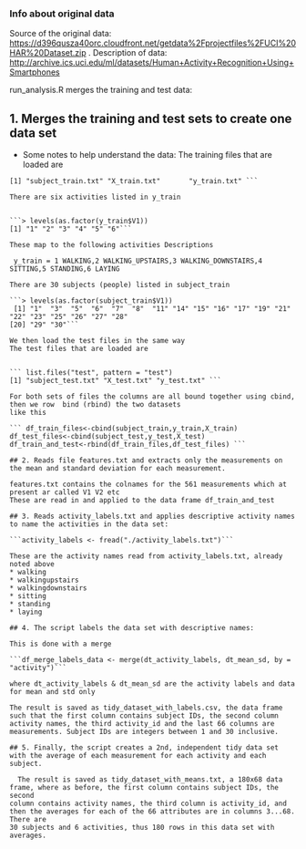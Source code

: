 ### Info about original data

Source of the original data: https://d396qusza40orc.cloudfront.net/getdata%2Fprojectfiles%2FUCI%20HAR%20Dataset.zip .
Description of data: http://archive.ics.uci.edu/ml/datasets/Human+Activity+Recognition+Using+Smartphones

run_analysis.R merges the training and test data:

## 1. Merges the training and test sets to create one data set 

* Some notes to help understand the data:
The training files that are loaded are

```> list.files("train", pattern = "train")
[1] "subject_train.txt" "X_train.txt"       "y_train.txt" ```

There are six activities listed in y_train


```> levels(as.factor(y_train$V1))
[1] "1" "2" "3" "4" "5" "6"```

These map to the following activities Descriptions

 y_train = 1 WALKING,2 WALKING_UPSTAIRS,3 WALKING_DOWNSTAIRS,4 SITTING,5 STANDING,6 LAYING
 
There are 30 subjects (people) listed in subject_train

```> levels(as.factor(subject_train$V1))
 [1] "1"  "3"  "5"  "6"  "7"  "8"  "11" "14" "15" "16" "17" "19" "21" "22" "23" "25" "26" "27" "28"
[20] "29" "30"```

We then load the test files in the same way
The test files that are loaded are


``` list.files("test", pattern = "test")
[1] "subject_test.txt" "X_test.txt" "y_test.txt" ```

For both sets of files the columns are all bound together using cbind, then we row  bind (rbind) the two datasets
like this

``` df_train_files<-cbind(subject_train,y_train,X_train)
df_test_files<-cbind(subject_test,y_test,X_test)
df_train_and_test<-rbind(df_train_files,df_test_files) ```

## 2. Reads file features.txt and extracts only the measurements on the mean and standard deviation for each measurement.

features.txt contains the colnames for the 561 measurements which at present ar called V1 V2 etc
These are read in and applied to the data frame df_train_and_test

## 3. Reads activity_labels.txt and applies descriptive activity names to name the activities in the data set:

```activity_labels <- fread("./activity_labels.txt")```

These are the activity names read from activity_labels.txt, already noted above
* walking
* walkingupstairs
* walkingdownstairs
* sitting
* standing
* laying

## 4. The script labels the data set with descriptive names: 

This is done with a merge

```df_merge_labels_data <- merge(dt_activity_labels, dt_mean_sd, by = "activity")```

where dt_activity_labels & dt_mean_sd are the activity labels and data for mean and std only

The result is saved as tidy_dataset_with_labels.csv, the data frame such that the first column contains subject IDs, the second column activity names, the third activity_id and the last 66 columns are measurements. Subject IDs are integers between 1 and 30 inclusive. 

## 5. Finally, the script creates a 2nd, independent tidy data set with the average of each measurement for each activity and each subject.

  The result is saved as tidy_dataset_with_means.txt, a 180x68 data frame, where as before, the first column contains subject IDs, the second
column contains activity names, the third column is activity_id, and then the averages for each of the 66 attributes are in columns 3...68. There are
30 subjects and 6 activities, thus 180 rows in this data set with averages.

